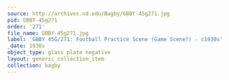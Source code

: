```yaml
---
source: http://archives.nd.edu/Bagby/GBBY-45g271.jpg
pid: GBBY-45g271
order: '271'
file_name: GBBY-45g271.jpg
label: 'GBBY 45G/271: Football Practice Scene (Game Scene?) - c1930s'
_date: 1930s
object_type: glass plate negative
layout: generic_collection_item
collection: bagby
---
```

